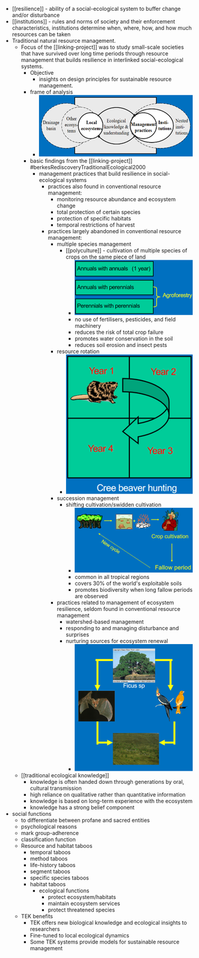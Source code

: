 - [[resilience]] - ability of a social-ecological system to buffer change and/or disturbance
- [[institutions]] - rules and norms of society and their enforcement characteristics, institutions determine when, where, how, and how much resources can be taken
- Traditional natural resource management.
	- Focus of the [[linking-project]] was to study small-scale societies that have survived over long time periods through resource management that builds resilience in interlinked social-ecological systems.
		- Objective
			- insights on design principles for sustainable resource management.
		- frame of analysis
			- ![image.png](../assets/image_1639726260957_0.png)
		- basic findings from the [[linking-project]] #berkesRediscoveryTraditionalEcological2000
			- management practices that build resilience
			  in social-ecological systems
				- practices also found in conventional resource management:
					- monitoring resource abundance and ecosystem change
					- total protection of certain species
					- protection of specific habitats
					- temporal restrictions of harvest
				- practices largely abandoned in conventional resource management:
					- multiple species management
						- [[polyculture]] - cultivation of multiple species of crops on the same piece of land
							- ![image.png](../assets/image_1639726610100_0.png)
							- no use of fertilisers, pesticides, and field machinery
							- reduces the risk of total crop failure
							- promotes water conservation in the soil
							- reduces soil erosion and insect pests
					- resource rotation
						- ![image.png](../assets/image_1639726747551_0.png)
					- succession management
						- shifting cultivation/swidden cultivation
							- ![image.png](../assets/image_1639726854768_0.png)
							- common in all tropical regions
							- covers 30% of the world's exploitable soils
							- promotes biodiversity when long fallow periods are observed
					- practices related to management of ecosystem resilience, seldom found in conventional resource management
						- watershed-based management
						- responding to and managing disturbance and surprises
						- nurturing sources for ecosystem renewal
							- ![image.png](../assets/image_1639727045300_0.png)
	- [[traditional ecological knowledge]]
		- knowledge is often handed down through generations by oral, cultural transmission
		- high reliance on qualitative rather than quantitative information
		- knowledge is based on long-term experience with the ecosystem
		- knowledge has a strong belief component
- social functions
	- to differentiate between profane and sacred entities
	- psychological reasons
	- mark group-adherence
	- classification function
	- Resource and habitat taboos
		- temporal taboos
		- method taboos
		- life-history taboos
		- segment taboos
		- specific species taboos
		- habitat taboos
			- ecological functions
				- protect ecosystem/habitats
				- maintain ecosystem services
				- protect threatened species
	- TEK benefits
		- TEK offers new biological knowledge and ecological insights to researchers
		- Fine-tuned to local ecological dynamics
		- Some TEK systems provide models for sustainable resource management